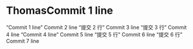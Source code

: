 # ThomasCommit 1 line
“Commit 1 line”
Commit 2 line
“提交 2 行”
Commit 3 line
“提交 3 行”
Commit 4 line
“Commit 4 line”
Commit 5 line
“提交 5 行”
Commit 6 line
“提交 6 行”
Commit 7 line
